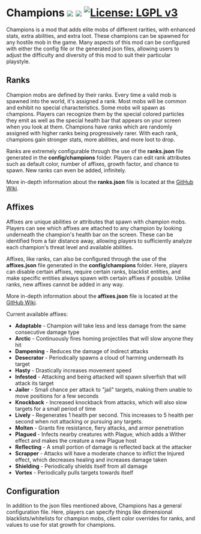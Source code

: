 # Champions [![](http://cf.way2muchnoise.eu/versions/champions.svg)](https://minecraft.curseforge.com/projects/champions) [![](http://cf.way2muchnoise.eu/short_champions_downloads.svg)](https://minecraft.curseforge.com/projects/champions/files) [![License: LGPL v3](https://img.shields.io/badge/License-LGPL%20v3-blue.svg)](https://www.gnu.org/licenses/lgpl-3.0)

Champions is a mod that adds elite mobs of different rarities, with enhanced stats, extra abilities, and extra loot. These champions can be spawned for any hostile mob in the game. Many aspects of this mod can be configured with either the config file or the generated json files, allowing users to adjust the difficulty and diversity of this mod to suit their particular playstyle.

## Ranks

Champion mobs are defined by their ranks. Every time a valid mob is spawned into the world, it's assigned a rank. Most mobs will be common and exhibit no special characteristics. Some mobs will spawn as champions. Players can recognize them by the special colored particles they emit as well as the special health bar that appears on your screen when you look at them. Champions have ranks which are randomly assigned with higher ranks being progressively rarer. With each rank, champions gain stronger stats, more abilities, and more loot to drop.

Ranks are extremely configurable through the use of the **ranks.json** file generated in the **config/champions** folder. Players can edit rank attributes such as default color, number of affixes, growth factor, and chance to spawn. New ranks can even be added, infinitely.

More in-depth information about the **ranks.json** file is located at the [GitHub Wiki](https://github.com/TheIllusiveC4/Champions/wiki/Ranks-JSON).

## Affixes

Affixes are unique abilities or attributes that spawn with champion mobs. Players can see which affixes are attached to any champion by looking underneath the champion's health bar on the screen. These can be identified from a fair distance away, allowing players to sufficiently analyze each champion's threat level and available abilities.

Affixes, like ranks, can also be configured through the use of the **affixes.json** file generated in the **config/champions** folder. Here, players can disable certain affixes, require certain ranks, blacklist entities, and make specific entities always spawn with certain affixes if possible. Unlike ranks, new affixes cannot be added in any way.

More in-depth information about the **affixes.json** file is located at the [GitHub Wiki](https://github.com/TheIllusiveC4/Champions/wiki/Affixes-JSON).

Current available affixes:

* **Adaptable** - Champion will take less and less damage from the same consecutive damage type
* **Arctic** - Continuously fires homing projectiles that will slow anyone they hit
* **Dampening** - Reduces the damage of indirect attacks
* **Desecrator** - Periodically spawns a cloud of harming underneath its target
* **Hasty** - Drastically increases movement speed
* **Infested** - Attacking and being attacked will spawn silverfish that will attack its target
* **Jailer** - Small chance per attack to "jail" targets, making them unable to move positions for a few seconds
* **Knockback** - Increased knockback from attacks, which will also slow targets for a small period of time
* **Lively** - Regenerates 1 health per second. This increases to 5 health per second when not attacking or pursuing any targets.
* **Molten** - Grants fire resistance, fiery attacks, and armor penetration
* **Plagued** - Infects nearby creatures with Plague, which adds a Wither effect and makes the creature a new Plague host
* **Reflecting** - A small portion of damage is reflected back at the attacker
* **Scrapper** - Attacks will have a moderate chance to inflict the Injured effect, which decreases healing and increases damage taken
* **Shielding** - Periodically shields itself from all damage
* **Vortex** - Periodically pulls targets towards itself

## Configuration

In addition to the json files mentioned above, Champions has a general configuration file. Here, players can specify things like dimensional blacklists/whitelists for champion mobs, client color overrides for ranks, and values to use for stat growth for champions.


